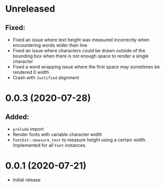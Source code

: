 Unreleased
==========

## Fixed:

 * Fixed an issue where text height was measured incorrectly when encountering words wider than line
 * Fixed an issue where characters could be drawn outside of the bounding box when there is not enough space to render a single character
 * Fixed a word wrapping issue where the first space may sometimes be rendered 0 width
 * Crash with `Justified` alignment

0.0.3 (2020-07-28)
==================

## Added:

 * `prelude` import
 * Render fonts with variable character width
 * `FontExt::measure_text` to measure height using a certain width. Implemented for all `Font` instances.

0.0.1 (2020-07-21)
==================
 * Initial release

